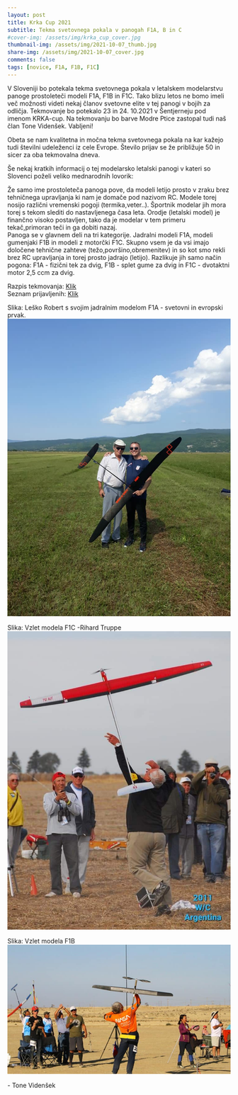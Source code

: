 ```yaml
---
layout: post
title: Krka Cup 2021
subtitle: Tekma svetovnega pokala v panogah F1A, B in C
#cover-img: /assets/img/krka_cup_cover.jpg
thumbnail-img: /assets/img/2021-10-07_thumb.jpg
share-img: /assets/img/2021-10-07_cover.jpg
comments: false
tags: [novice, F1A, F1B, F1C]
---
```


V Sloveniji bo potekala tekma svetovnega pokala v letalskem modelarstvu panoge prostoleteči modeli F1A, F1B in F1C. Tako blizu letos ne bomo imeli več možnosti videti nekaj članov svetovne elite v tej panogi v bojih za odličja. Tekmovanje bo potekalo 23 in 24. 10.2021 v Šentjerneju pod imenom KRKA-cup. Na tekmovanju bo barve Modre Ptice zastopal tudi naš član Tone Videnšek. Vabljeni!

Obeta se nam kvalitetna in močna tekma svetovnega pokala na kar kažejo tudi številni udeleženci iz cele Evrope. Število prijav se že približuje 50 in sicer za oba tekmovalna dneva.

Še nekaj kratkih informacij o tej modelarsko letalski panogi v kateri so Slovenci poželi veliko mednarodnih lovorik:

Že samo ime prostoleteča panoga pove, da modeli letijo prosto v zraku brez tehničnega upravljanja ki nam je domače pod nazivom RC. Modele torej nosijo različni vremenski pogoji (termika,veter..). Športnik modelar jih mora torej s tekom slediti do nastavljenega časa leta. Orodje (letalski model) je finančno visoko postavljen, tako da je modelar v tem primeru tekač,primoran teči in ga dobiti nazaj.\
Panoga se v glavnem deli na tri kategorije. Jadralni modeli F1A, modeli gumenjaki F1B in modeli z motorčki F1C. Skupno vsem je da vsi imajo določene tehnične zahteve (težo,površino,obremenitev) in so kot smo rekli brez RC upravljanja in torej prosto jadrajo (letijo). Razlikuje jih samo način pogona: F1A - fizični tek za dvig, F1B - splet gume za dvig in F1C - dvotaktni motor 2,5 ccm za dvig.

Razpis tekmovanja: [Klik](https://raw.githubusercontent.com/janvr1/modraptica/gh-pages/assets/img/2021-10-07_invitation.pdf)\
Seznam prijavljenih: [Klik](https://raw.githubusercontent.com/janvr1/modraptica/gh-pages/assets/img/2021-10-07_prijave.pdf)

Slika: Leško Robert s svojim jadralnim modelom F1A - svetovni in evropski prvak.
![slika_f1a](/assets/img/2021-10-07_robert.jpg)

Slika: Vzlet modela F1C -Rihard Truppe
![slika_f1a](/assets/img/2021-10-07_cover.jpg)

Slika: Vzlet modela F1B
![slika_f1b](/assets/img/2021-10-07_f1b.jpg)

\- Tone Videnšek

